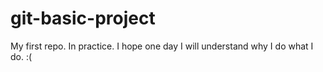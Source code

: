 # git-basic-project
My first repo. In practice.
I hope one day I will understand why I do what I do. :(
